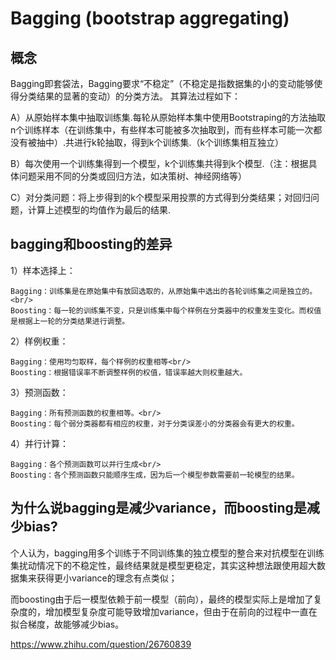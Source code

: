 # Bagging (bootstrap aggregating)
## 概念
Bagging即套袋法，Bagging要求“不稳定”（不稳定是指数据集的小的变动能够使得分类结果的显著的变动）的分类方法。
其算法过程如下：

A）从原始样本集中抽取训练集.每轮从原始样本集中使用Bootstraping的方法抽取n个训练样本（在训练集中，有些样本可能被多次抽取到，而有些样本可能一次都没有被抽中）.共进行k轮抽取，得到k个训练集.（k个训练集相互独立）

B）每次使用一个训练集得到一个模型，k个训练集共得到k个模型.（注：根据具体问题采用不同的分类或回归方法，如决策树、神经网络等）

C）对分类问题：将上步得到的k个模型采用投票的方式得到分类结果；对回归问题，计算上述模型的均值作为最后的结果. 

## bagging和boosting的差异
1）样本选择上：
```
Bagging：训练集是在原始集中有放回选取的，从原始集中选出的各轮训练集之间是独立的。<br/>
Boosting：每一轮的训练集不变，只是训练集中每个样例在分类器中的权重发生变化。而权值是根据上一轮的分类结果进行调整。
```

2）样例权重：
```
Bagging：使用均匀取样，每个样例的权重相等<br/>
Boosting：根据错误率不断调整样例的权值，错误率越大则权重越大。
```

3）预测函数：
```
Bagging：所有预测函数的权重相等。<br/>
Boosting：每个弱分类器都有相应的权重，对于分类误差小的分类器会有更大的权重。
```

4）并行计算：
```
Bagging：各个预测函数可以并行生成<br/>
Boosting：各个预测函数只能顺序生成，因为后一个模型参数需要前一轮模型的结果。
```

## 为什么说bagging是减少variance，而boosting是减少bias?
个人认为，bagging用多个训练于不同训练集的独立模型的整合来对抗模型在训练集扰动情况下的不稳定性，最终结果就是模型更稳定，其实这种想法跟使用超大数据集来获得更小variance的理念有点类似；

而boosting由于后一模型依赖于前一模型（前向），最终的模型实际上是增加了复杂度的，增加模型复杂度可能导致增加variance，但由于在前向的过程中一直在拟合梯度，故能够减少bias。

https://www.zhihu.com/question/26760839